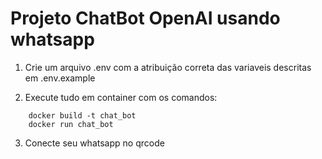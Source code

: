 # Projeto ChatBot OpenAI usando whatsapp

1. Crie um arquivo .env com a atribuição correta das variaveis descritas em .env.example

2. Execute tudo em container com os comandos:
``` 
    docker build -t chat_bot 
    docker run chat_bot
```
3. Conecte seu whatsapp no qrcode